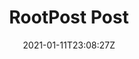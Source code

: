 ---
title: "RootPost Post"
date: 2021-01-11T23:08:27Z
draft: true
tags: [tag1, tag2]
image: "/image/blog-pic.png"
description: "A smalll description"
showDate: true    # to enable/disable showing dates
math: false              # to enable showing equations (katex)
chordsheet: true        # to add chordsheet styelsheet


---